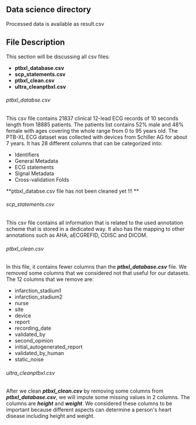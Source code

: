 ## Data science directory

Processed data is available as result.csv

## File Description 
This section will be discussing all csv files: 
- **ptbxl_database.csv** 
- **scp_statements.csv**
- **ptbxl_clean.csv**
- **ultra_cleanptbxl.csv**


###### ptbxl_databse.csv
This csv file contains 21837 clinical 12-lead ECG records of 10 seconds length from 18885 patients. The patients list contains 52% male and 48% female with ages covering the whole range from 0 to 95 years old. The PTB-XL ECG dataset was collected with devices from Schiller AG for about 7 years. It has 28 different columns that can be categorized into:
- Identifiers 
- General Metadata
- ECG statements
- Signal Metadata
- Cross-validation Folds

**ptbxl_databse.csv file has not been cleaned yet !!! **

###### scp_statements.csv
This csv file contains all information that is related to the used annotation scheme that is stored in a dedicated way. It also has the mapping to other annotations such as AHA, aECGREFID, CDISC and DICOM. 

###### ptbxl_clean.csv
In this file, it contains fewer columns than the **_ptbxl_database.csv_** file. We removed some columns that we considered not that useful for our datasets. The 12 columns that we remove are:

- infarction_stadium1
- infarction_stadium2
- nurse
- site
- device
- report
- recording_date
- validated_by
- second_opinion
- initial_autogenerated_report
- validated_by_human
- static_noise

###### ultra_cleanptbxl.csv
After we clean **_ptbxl_clean.csv_** by removing some columns from **_ptbxl_database.csv_**, we will impute some missing values in 2 columns. The columns are **_height_** and **_weight_**. We considered these columns to be important because different aspects can determine a person's heart disease including height and weight.
